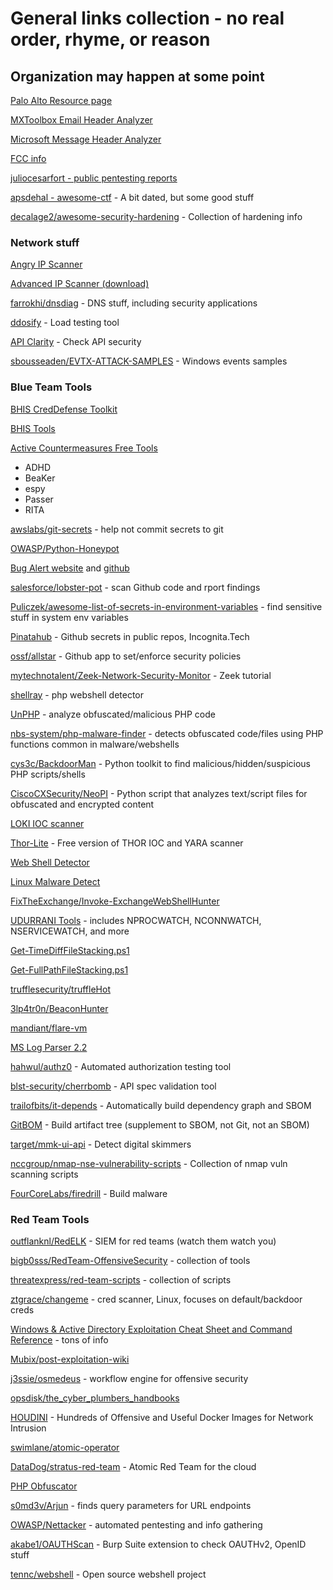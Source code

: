 # General links collection - no real order, rhyme, or reason
## Organization may happen at some point

[Palo Alto Resource page](https://www.paloaltonetworks.com/resources)

[MXToolbox Email Header Analyzer](https://mxtoolbox.com/EmailHeaders.aspx)

[Microsoft Message Header Analyzer](https://mha.azurewebsites.net/)

[FCC info](https://fcc.io/)

[juliocesarfort - public pentesting reports](https://github.com/juliocesarfort/public-pentesting-reports)

[apsdehal - awesome-ctf](https://github.com/apsdehal/awesome-ctf) - A bit dated, but some good stuff

[decalage2/awesome-security-hardening](https://github.com/decalage2/awesome-security-hardening) - Collection of hardening info

### Network stuff

[Angry IP Scanner](https://angryip.org/)

[Advanced IP Scanner (download)](https://www.advanced-ip-scanner.com/)

[farrokhi/dnsdiag](https://github.com/farrokhi/dnsdiag) - DNS stuff, including security applications 

[ddosify](https://github.com/ddosify/ddosify) - Load testing tool

[API Clarity](https://apiclarity.io/) - Check API security

[sbousseaden/EVTX-ATTACK-SAMPLES](https://github.com/sbousseaden/EVTX-ATTACK-SAMPLES) - Windows events samples

### Blue Team Tools
[BHIS CredDefense Toolkit](https://www.blackhillsinfosec.com/the-creddefense-toolkit/)

[BHIS Tools](https://www.blackhillsinfosec.com/projects/)

[Active Countermeasures Free Tools](https://www.activecountermeasures.com/free-tools/)
* ADHD
* BeaKer
* espy
* Passer
* RITA


[awslabs/git-secrets](https://github.com/awslabs/git-secrets) - help not commit secrets to git

[OWASP/Python-Honeypot](https://github.com/awslabs/git-secrets)

[Bug Alert website](https://bugalert.org/) and [github](https://github.com/BugAlertDotOrg/bugalert)

[salesforce/lobster-pot](https://github.com/salesforce/lobster-pot) - scan Github code and rport findings

[Puliczek/awesome-list-of-secrets-in-environment-variables](https://github.com/Puliczek/awesome-list-of-secrets-in-environment-variables) - find sensitive stuff in system env variables

[Pinatahub](https://pinatahub.incognita.tech/) - Github secrets in public repos, Incognita.Tech

[ossf/allstar](https://github.com/ossf/allstar) - Github app to set/enforce security policies

[mytechnotalent/Zeek-Network-Security-Monitor](https://github.com/mytechnotalent/Zeek-Network-Security-Monitor) - Zeek tutorial

[shellray](https://shellray.com/) - php webshell detector

[UnPHP](https://www.unphp.net/) - analyze obfuscated/malicious PHP code

[nbs-system/php-malware-finder](https://github.com/nbs-system/php-malware-finder) - detects obfuscated code/files using PHP functions common in malware/webshells

[cys3c/BackdoorMan](https://github.com/cys3c/BackdoorMan) - Python toolkit to find malicious/hidden/suspicious PHP scripts/shells

[CiscoCXSecurity/NeoPI](https://github.com/CiscoCXSecurity/NeoPI) - Python script that analyzes text/script files for obfuscated and encrypted content

[LOKI IOC scanner](https://www.nextron-systems.com/loki/)

[Thor-Lite](https://www.nextron-systems.com/thor-lite/) - Free version of THOR IOC and YARA scanner

[Web Shell Detector](https://www.shelldetector.com/)

[Linux Malware Detect](https://www.rfxn.com/projects/linux-malware-detect/)

[FixTheExchange/Invoke-ExchangeWebShellHunter](https://github.com/FixTheExchange/Invoke-ExchangeWebShellHunter)

[UDURRANI Tools](https://udurrani.com/0fff/tl.html) - includes NPROCWATCH, NCONNWATCH, NSERVICEWATCH, and more

[Get-TimeDiffFileStacking.ps1](https://gist.github.com/anonymous/dcfa7cb4933b30954737ccbf51024c1a)

[Get-FullPathFileStacking.ps1](https://gist.github.com/anonymous/e8ced9c92a689e4cdb67fe0417cd272c)

[trufflesecurity/truffleHot](https://github.com/trufflesecurity/truffleHog)

[3lp4tr0n/BeaconHunter](https://github.com/3lp4tr0n/BeaconHunter)

[mandiant/flare-vm](https://github.com/mandiant/flare-vm)

[MS Log Parser 2.2](https://www.microsoft.com/en-eg/download/details.aspx?id=24659)

[hahwul/authz0](https://github.com/hahwul/authz0) - Automated authorization testing tool

[blst-security/cherrbomb](https://github.com/blst-security/cherrybomb) - API spec validation tool

[trailofbits/it-depends](https://github.com/trailofbits/it-depends) - Automatically build dependency graph and SBOM

[GitBOM](https://gitbom.dev/) - Build artifact tree (supplement to SBOM, not Git, not an SBOM)

[target/mmk-ui-api](https://github.com/target/mmk-ui-api) - Detect digital skimmers

[nccgroup/nmap-nse-vulnerability-scripts](https://github.com/nccgroup/nmap-nse-vulnerability-scripts) - Collection of nmap vuln scanning scripts

[FourCoreLabs/firedrill](https://github.com/FourCoreLabs/firedrill) - Build malware

### Red Team Tools

[outflanknl/RedELK](https://github.com/outflanknl/RedELK) - SIEM for red teams (watch them watch you)

[bigb0sss/RedTeam-OffensiveSecurity](https://github.com/bigb0sss/RedTeam-OffensiveSecurity) - collection of tools

[threatexpress/red-team-scripts](https://github.com/threatexpress/red-team-scripts) - collection of scripts

[ztgrace/changeme](https://github.com/ztgrace/changeme) - cred scanner, Linux, focuses on default/backdoor creds

[Windows & Active Directory Exploitation Cheat Sheet and Command Reference](https://casvancooten.com/posts/2020/11/windows-active-directory-exploitation-cheat-sheet-and-command-reference/) - tons of info

[Mubix/post-exploitation-wiki](https://github.com/mubix/post-exploitation-wiki)

[j3ssie/osmedeus](https://github.com/j3ssie/osmedeus/) - workflow engine for offensive security

[opsdisk/the_cyber_plumbers_handbooks](https://github.com/opsdisk/the_cyber_plumbers_handbook)

[HOUDINI](https://houdini.secsi.io/) - Hundreds of Offensive and Useful Docker Images for Network Intrusion

[swimlane/atomic-operator](https://github.com/swimlane/atomic-operator)

[DataDog/stratus-red-team](https://github.com/Datadog/stratus-red-team/) - Atomic Red Team for the cloud

[PHP Obfuscator](https://www.gaijin.at/en/tools/php-obfuscator)

[s0md3v/Arjun](https://github.com/s0md3v/Arjun) - finds query parameters for URL endpoints

[OWASP/Nettacker](https://github.com/OWASP/Nettacker) - automated pentesting and info gathering

[akabe1/OAUTHScan](https://github.com/akabe1/OAUTHScan) - Burp Suite extension to check OAUTHv2, OpenID stuff

[tennc/webshell](https://github.com/tennc/webshell) - Open source webshell project

